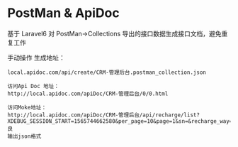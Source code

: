# PostMan & ApiDoc 
基于 Laravel6 对 PostMan->Collections 导出的接口数据生成接口文档，避免重复工作

手动操作
生成地址：

    local.apidoc.com/api/create/CRM-管理后台.postman_collection.json

    访问Api Doc 地址：
    http://local.apidoc.com/apiDoc/CRM-管理后台/0/0.html

    访问Moke地址：
    http://local.apidoc.com/apiDoc/CRM-管理后台/api/recharge/list?XDEBUG_SESSION_START=1565744662580&per_page=10&page=1&sn=&recharge_way=&type=&status=&from=&to=&agentcode=DL01359&username=良
    输出json格式
